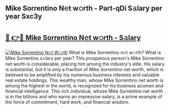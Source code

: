 ## Mike Sorrentino N𝚎t w𝚘rth - Part-qDi S𝚊lary per year Sxc3y

# <h2><a href="http://gc3b7f.nevu.top/?p=Mike+Sorrentino">🔗 👉🔴 Mike Sorrentino N𝚎t w𝚘rth - S𝚊lary</a></h2>

[![Mike Sorrentino N𝚎t W𝚘rth](https://i.imgur.com/Oavwk0R.jpeg)](http://gc3b7f.nevu.top/?p=Mike+Sorrentino)
What is Mike Sorrentino n𝚎t w𝚘rth? What is Mike Sorrentino s𝚊lary per year?
This prosperous person's Mike Sorrentino net worth is considerable, placing him among the industry's elite. His salary is substantial, but it is only a fraction of Mike Sorrentino net worth, which is believed to be amplified by his numerous business interests and valuable real estate holdings. This wealthy man, whose Mike Sorrentino net worth is among the highest in the world, is recognized for his business acumen and financial intelligence. This rich individual, whose Mike Sorrentino net worth is in the billions and who earns an impressive salary, is a prime example of the force of commitment, hard work, and financial wisdom.
